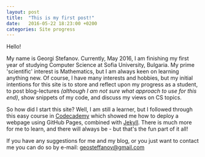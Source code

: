 ```yaml
---
layout: post
title:  "This is my first post!"
date:   2016-05-22 18:23:00 +0200
categories: Site progress
---
```

Hello!

My name is Georgi Stefanov. Currently, May 2016, I am finishing my first year of studying Computer Science at Sofia
University, Bulgaria. My prime 'scientific' interest is Mathematics, but I am always keen on learning anything new.
Of course, I have many interests and hobbies, but my initial
intentions for this site is to store and reflect upon my progress as a student, to post blog-lectures _(although I am not sure what approach to use for this end)_, show snippets of my code, and discuss my views on CS topics.

So how did I start this site? Well, I am still a learner, but I followed through this easy course in [Codecademy][codecademy-webdeployment] which showed me how to deploy a webpage using GitHub Pages, combined with [Jekyll][jekyll-site]. There is much more for me to learn, and there will always be - but that's the fun part of it all!



If you have any suggestions for me and my blog, or you just want to contact me you can do so by e-mail: geosteffanov@gmail.com


[codecademy-webdeployment]: https://www.codecademy.com/en/courses/deploy-a-website
[jekyll-site]:   http://jekyllrb.com/